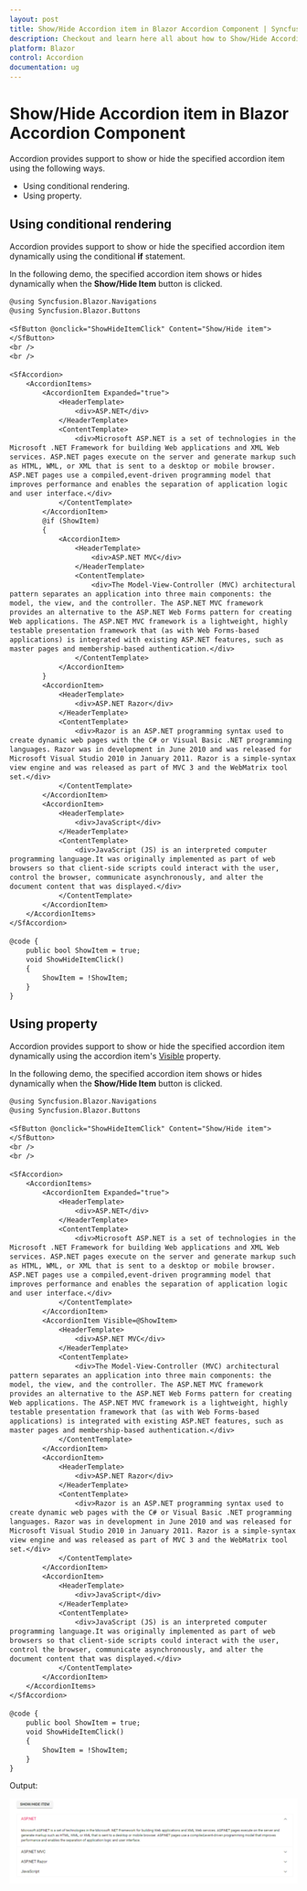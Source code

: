 ```yaml
---
layout: post
title: Show/Hide Accordion item in Blazor Accordion Component | Syncfusion
description: Checkout and learn here all about how to Show/Hide Accordion item in Syncfusion Blazor Accordion component and more.
platform: Blazor
control: Accordion
documentation: ug
---
```


# Show/Hide Accordion item in Blazor Accordion Component

Accordion provides support to show or hide the specified accordion item using the following ways.

* Using conditional rendering.
* Using property.

## Using conditional rendering

Accordion provides support to show or hide the specified accordion item dynamically using the conditional **if** statement.

In the following demo, the specified accordion item shows or hides dynamically when the **Show/Hide Item** button is clicked.

```cshtml
@using Syncfusion.Blazor.Navigations
@using Syncfusion.Blazor.Buttons

<SfButton @onclick="ShowHideItemClick" Content="Show/Hide item"></SfButton>
<br />
<br />

<SfAccordion>
    <AccordionItems>
        <AccordionItem Expanded="true">
            <HeaderTemplate>
                <div>ASP.NET</div>
            </HeaderTemplate>
            <ContentTemplate>
                <div>Microsoft ASP.NET is a set of technologies in the Microsoft .NET Framework for building Web applications and XML Web services. ASP.NET pages execute on the server and generate markup such as HTML, WML, or XML that is sent to a desktop or mobile browser. ASP.NET pages use a compiled,event-driven programming model that improves performance and enables the separation of application logic and user interface.</div>
            </ContentTemplate>
        </AccordionItem>
        @if (ShowItem)
        {
            <AccordionItem>
                <HeaderTemplate>
                    <div>ASP.NET MVC</div>
                </HeaderTemplate>
                <ContentTemplate>
                    <div>The Model-View-Controller (MVC) architectural pattern separates an application into three main components: the model, the view, and the controller. The ASP.NET MVC framework provides an alternative to the ASP.NET Web Forms pattern for creating Web applications. The ASP.NET MVC framework is a lightweight, highly testable presentation framework that (as with Web Forms-based applications) is integrated with existing ASP.NET features, such as master pages and membership-based authentication.</div>
                </ContentTemplate>
            </AccordionItem>
        }
        <AccordionItem>
            <HeaderTemplate>
                <div>ASP.NET Razor</div>
            </HeaderTemplate>
            <ContentTemplate>
                <div>Razor is an ASP.NET programming syntax used to create dynamic web pages with the C# or Visual Basic .NET programming languages. Razor was in development in June 2010 and was released for Microsoft Visual Studio 2010 in January 2011. Razor is a simple-syntax view engine and was released as part of MVC 3 and the WebMatrix tool set.</div>
            </ContentTemplate>
        </AccordionItem>
        <AccordionItem>
            <HeaderTemplate>
                <div>JavaScript</div>
            </HeaderTemplate>
            <ContentTemplate>
                <div>JavaScript (JS) is an interpreted computer programming language.It was originally implemented as part of web browsers so that client-side scripts could interact with the user, control the browser, communicate asynchronously, and alter the document content that was displayed.</div>
            </ContentTemplate>
        </AccordionItem>
    </AccordionItems>
</SfAccordion>

@code {
    public bool ShowItem = true;
    void ShowHideItemClick()
    {
        ShowItem = !ShowItem;
    }
}
```

## Using property

Accordion provides support to show or hide the specified accordion item dynamically using the accordion item's [Visible](https://help.syncfusion.com/cr/blazor/Syncfusion.Blazor.Navigations.AccordionItem.html#Syncfusion_Blazor_Navigations_AccordionItem_Visible) property.

In the following demo, the specified accordion item shows or hides dynamically when the **Show/Hide Item** button is clicked.

```cshtml
@using Syncfusion.Blazor.Navigations
@using Syncfusion.Blazor.Buttons

<SfButton @onclick="ShowHideItemClick" Content="Show/Hide item"></SfButton>
<br />
<br />

<SfAccordion>
    <AccordionItems>
        <AccordionItem Expanded="true">
            <HeaderTemplate>
                <div>ASP.NET</div>
            </HeaderTemplate>
            <ContentTemplate>
                <div>Microsoft ASP.NET is a set of technologies in the Microsoft .NET Framework for building Web applications and XML Web services. ASP.NET pages execute on the server and generate markup such as HTML, WML, or XML that is sent to a desktop or mobile browser. ASP.NET pages use a compiled,event-driven programming model that improves performance and enables the separation of application logic and user interface.</div>
            </ContentTemplate>
        </AccordionItem>
        <AccordionItem Visible=@ShowItem>
            <HeaderTemplate>
                <div>ASP.NET MVC</div>
            </HeaderTemplate>
            <ContentTemplate>
                <div>The Model-View-Controller (MVC) architectural pattern separates an application into three main components: the model, the view, and the controller. The ASP.NET MVC framework provides an alternative to the ASP.NET Web Forms pattern for creating Web applications. The ASP.NET MVC framework is a lightweight, highly testable presentation framework that (as with Web Forms-based applications) is integrated with existing ASP.NET features, such as master pages and membership-based authentication.</div>
            </ContentTemplate>
        </AccordionItem>
        <AccordionItem>
            <HeaderTemplate>
                <div>ASP.NET Razor</div>
            </HeaderTemplate>
            <ContentTemplate>
                <div>Razor is an ASP.NET programming syntax used to create dynamic web pages with the C# or Visual Basic .NET programming languages. Razor was in development in June 2010 and was released for Microsoft Visual Studio 2010 in January 2011. Razor is a simple-syntax view engine and was released as part of MVC 3 and the WebMatrix tool set.</div>
            </ContentTemplate>
        </AccordionItem>
        <AccordionItem>
            <HeaderTemplate>
                <div>JavaScript</div>
            </HeaderTemplate>
            <ContentTemplate>
                <div>JavaScript (JS) is an interpreted computer programming language.It was originally implemented as part of web browsers so that client-side scripts could interact with the user, control the browser, communicate asynchronously, and alter the document content that was displayed.</div>
            </ContentTemplate>
        </AccordionItem>
    </AccordionItems>
</SfAccordion>

@code {
    public bool ShowItem = true;
    void ShowHideItemClick()
    {
        ShowItem = !ShowItem;
    }
}
```

Output:

![Hiding or showing items in Blazor Accordion](../images/blazor-accordion-show-hide-item.gif)